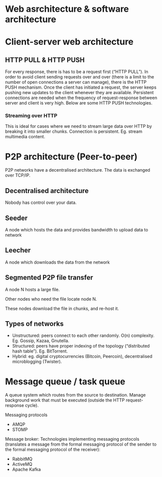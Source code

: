 # Web asrchitecture & software architecture

# **Client-server web architecture**

## **HTTP PULL & HTTP PUSH**

For every response, there is has to be a request first (“HTTP PULL”). In order to avoid client sending requests over and over (there is a limit to the number of open connections a server can manage), there is the HTTP PUSH mechanism. Once the client has initiated a request, the server keeps pushing new updates to the client whenever they are available. Persistent connections are needed when the frequency of request-response between server and client is very high. Below are some HTTP PUSH technologies.

### Streaming over HTTP

This is ideal for cases where we need to stream large data over HTTP by breaking it into smaller chunks. Connection is persistent. Eg. stream multimedia content.

# **P2P architecture (Peer-to-peer)**

P2P networks have a decentralised architecture. The data is exchanged over TCP/IP.

## Decentralised architecture

Nobody has control over your data.

## Seeder

A node which hosts the data and provides bandwidth to upload data to network

## Leecher

A node which downloads the data from the network

## Segmented P2P file transfer

A node N hosts a large file.

Other nodes who need the file locate node N.

These nodes download the file in chunks, and re-host it.

## Types of networks

- Unstructured: peers connect to each other randomly. O(n) complexity. Eg. Gossip, Kazaa, Gnutella.
- Structured: peers have proper indexing of the topology (“distributed hash table”). Eg. BitTorrent.
- Hybrid: eg. digital cryptocurrencies (Bitcoin, Peercoin), decentralised microblogging (Twister).

# **Message queue / task queue**

A queue system which routes from the source to destination. Manage background work that must be executed (outside the HTTP request-response cycle).

Messaging protocols

- AMQP
- STOMP

Message broker: Technologies implementing messaging protocols (translates a message from the formal messaging protocol of the sender to the formal messaging protocol of the receiver):

- RabbitMQ
- ActiveMQ
- Apache Kafka